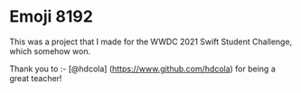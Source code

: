 # Emoji 8192

This was a project that I made for the WWDC 2021 Swift Student Challenge, which somehow won.

Thank you to :- [@hdcola] (https://www.github.com/hdcola) for being a great teacher!